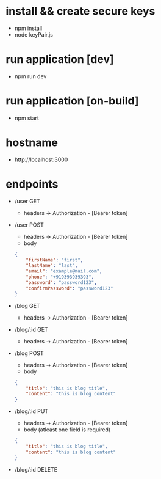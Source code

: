 # install && create secure keys
- npm install
- node keyPair.js

# run application [dev]
- npm run dev

# run application [on-build]
- npm start



# hostname
- http://localhost:3000

# endpoints
- /user GET 
    - headers -> Authorization - [Bearer token]

- /user POST
    - headers -> Authorization - [Bearer token]
    * body
    ```json
    { 
        "firstName": "first", 
        "lastName": "last", 
        "email": "example@mail.com", 
        "phone": "+919393939393", 
        "password": "password123", 
        "confirmPassword": "password123"
    }
    ```

- /blog GET
    - headers -> Authorization - [Bearer token]
    
- /blog/:id GET
    - headers -> Authorization - [Bearer token]

- /blog POST
    - headers -> Authorization - [Bearer token]
    * body
    ```json
    {
        "title": "this is blog title",
        "content": "this is blog content"
    }
    ```
    
- /blog/:id PUT
    - headers -> Authorization - [Bearer token]
    * body (atleast one field is required)
    ```json
    {
        "title": "this is blog title",
        "content": "this is blog content"
    }
    ```
- /blog/:id DELETE
